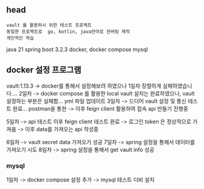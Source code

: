 ## head
```
vault 를 활용하시 위한 테스트 프로젝트
동일한 프로젝트로  go, kotlin, java언어로 컨버팅 제작
개인적인 학습
```

java 21
spring boot 3.2.3
docker, docker compose
mysql

## docker 설정 프로그램
vault:1.13.3 -> docker를 통해서 설정해보려 하였으나 1일차 장렬하게 실패하였습니다....
2일차 -> docker compose 를 활용한 local vault 설치는 완료하였으나, vault 설정하는 부분은 실패함... yml 파일 업데이트
3일차 -> 드디어 vault 설정 및 통신 테스트 완료... postman을 통한
     -> 이후 feign client 활용하여 접속 api 만들기 진행중

5일차 -> api 테스트 이후 feign client 테스트 완료
     -> 로그인 token 은 정상적으로 가져옴
     -> 이후 data를 가져오는 api 작성중

6일차 -> vault secret data 가져오기 성공
7일차 -> spring 설정을 통해서 데이터를 가져오기 시도
8일차 -> spring 설정을 통해서 get vault info 성공

### mysql
1일차 -> docker compose 설정 추가
     -> mysql 테스트 디비 설치